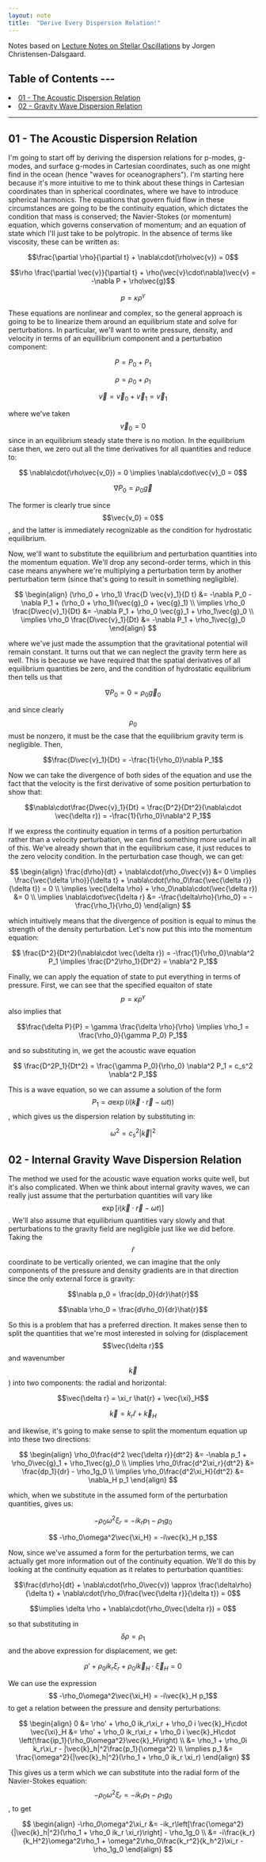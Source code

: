 ```yaml
---
layout: note
title:  "Derive Every Dispersion Relation!"
---
```


Notes based on [Lecture Notes on Stellar Oscillations](https://users-phys.au.dk/jcd/oscilnotes/Lecture_Notes_on_Stellar_Oscillations.pdf) by Jorgen Christensen-Dalsgaard.

<p>
    <h2>Table of Contents ---</h2>
<list>
    <li><a href="#cartesian-acoustic">01 - The Acoustic Dispersion Relation</a></li>
    <li><a href="#cartesian-gravity">02 - Gravity Wave Dispersion Relation</a></li>
</list>
<hr>
</p>


<h2 id="cartesian-acoustic">01 - The Acoustic Dispersion Relation</h2>

I'm going to start off by deriving the dispersion relations for p-modes, g-modes, and surface g-modes in Cartesian coordinates, such as one might find in the ocean (hence "waves for oceanographers"). I'm starting here because it's more intuitive to me to think about these things in Cartesian coordinates than in spherical coordinates, where we have to introduce spherical harmonics. The equations that govern fluid flow in these circumstances are going to be the continuity equation, which dictates the condition that mass is conserved; the Navier-Stokes (or momentum) equation, which governs conservation of momentum; and an equation of state which I'll just take to be polytropic. In the absence of terms like viscosity, these can be written as:

$$\frac{\partial \rho}{\partial t} + \nabla\cdot(\rho\vec{v}) = 0$$

$$\rho \frac{\partial \vec{v}}{\partial t} + \rho(\vec{v}\cdot\nabla)\vec{v} = -\nabla P + \rho\vec{g}$$

$$p = \kappa \rho^{\gamma}$$

These equations are nonlinear and complex, so the general approach is going to be to linearize them around an equilibrium state and solve for perturbations. In particular, we'll want to write pressure, density, and velocity in terms of an equillibrium component and a perturbation component:

$$P = P_0 + P_1$$

$$\rho = \rho_0 + \rho_1$$

$$\vec{v} = \vec{v}_0 + \vec{v}_1 = \vec{v}_1$$

where we've taken $$\vec{v}_0 = 0$$ since in an equilibrium steady state there is no motion. In the equilibrium case then, we zero out all the time derivatives for all quantities and reduce to:

$$ \nabla\cdot(\rho\vec{v_0}) = 0 \implies \nabla\cdot\vec{v}_0 = 0$$

$$\nabla P_0 = \rho_0\vec{g}$$

The former is clearly true since $$\vec{v_0} = 0$$, and the latter is immediately recognizable as the condition for hydrostatic equilibrium. 

Now, we'll want to substitute the equilibrium and perturbation quantities into the momentum equation. We'll drop any second-order terms, which in this case means anywhere we're multiplying a perturbation term by another perturbation term (since that's going to result in something negligible).

$$
\begin{align}
    (\rho_0 + \rho_1) \frac{D \vec{v}_1}{D t} &= -\nabla P_0 - \nabla P_1 + (\rho_0 + \rho_1)(\vec{g}_0 + \vec{g}_1) \\
    \implies \rho_0 \frac{D\vec{v}_1}{Dt} &= -\nabla P_1 + \rho_0 \vec{g}_1 + \rho_1\vec{g}_0 \\
    \implies \rho_0 \frac{D\vec{v}_1}{Dt} &= -\nabla P_1 + \rho_1\vec{g}_0
\end{align}
$$

where we've just made the assumption that the gravitational potential will remain constant. It turns out that we can neglect the gravity term here as well. This is because we have required that the spatial derivatives of all equilibrium quantities be zero, and the condition of hydrostatic equilibrium then tells us that

$$\nabla P_0 = 0 = \rho_0\vec{g}_0$$

and since clearly $$\rho_0$$ must be nonzero, it must be the case that the equilibrium gravity term is negligible. Then,

$$\frac{D\vec{v}_1}{Dt} = -\frac{1}{\rho_0}\nabla P_1$$

Now we can take the divergence of both sides of the equation and use the fact that the velocity is the first derivative of some position perturbation to show that:

$$\nabla\cdot\frac{D\vec{v}_1}{Dt} = \frac{D^2}{Dt^2}(\nabla\cdot \vec{\delta r}) =  -\frac{1}{\rho_0}\nabla^2 P_1$$

If we express the continuity equation in terms of a position perturbation rather than a velocity perturbation, we can find something more useful in all of this. We've already shown that in the equilibrium case, it just reduces to the zero velocity condition. In the perturbation case though, we can get:

$$
\begin{align}
    \frac{d\rho}{dt} + \nabla\cdot(\rho_0\vec{v}) &= 0 \implies \frac{\vec{\delta \rho}}{\delta t} + \nabla\cdot(\rho_0\frac{\vec{\delta r}}{\delta t}) = 0 \\
    \implies \vec{\delta \rho} + \rho_0\nabla\cdot(\vec{\delta r}) &= 0 \\
    \implies \nabla\cdot\vec{\delta r} &= -\frac{\delta\rho}{\rho_0} = -\frac{\rho_1}{\rho_0}
\end{align}
$$

which intuitively means that the divergence of position is equal to minus the strength of the density perturbation. Let's now put this into the momentum equation:

$$ \frac{D^2}{Dt^2}(\nabla\cdot \vec{\delta r}) =  -\frac{1}{\rho_0}\nabla^2 P_1 \implies  \frac{D^2\rho_1}{Dt^2} = \nabla^2 P_1$$

Finally, we can apply the equation of state to put everything in terms of pressure. First, we can see that the specified equaiton of state $$p = \kappa \rho^\gamma$$ also implies that 

$$\frac{\delta P}{P} = \gamma \frac{\delta \rho}{\rho} \implies \rho_1 = \frac{\rho_0}{\gamma P_0} P_1$$

and so substituting in, we get the acoustic wave equation

$$ \frac{D^2P_1}{Dt^2} = \frac{\gamma P_0}{\rho_0} \nabla^2 P_1 = c_s^2 \nabla^2 P_1$$

This is a wave equation, so we can assume a solution of the form $$P_1 = a\exp(i(\vec{k}\cdot\vec{r} - \omega t))$$, which gives us the dispersion relation by substituting in:

$$ \omega^2 = c_s^2 |\vec{k}|^2 $$

<h2 id="cartesian-gravity">02 - Internal Gravity Wave Dispersion Relation</h2>

The method we used for the acoustic wave equation works quite well, but it's also complicated. When we think about internal gravity waves, we can really just assume that the perturbation quantities will vary like $$\exp[i(\vec{k}\cdot\vec{r} - \omega t)]$$. We'll also assume that equilibrium quantities vary slowly and that perturbations to the gravity field are negligible just like we did before. Taking the $$\hat{r}$$ coordinate to be vertically oriented, we can imagine that the only components of the pressure and density gradients are in that direction since the only external force is gravity:

$$\nabla p_0 = \frac{dp_0}{dr}\hat{r}$$

$$\nabla \rho_0 = \frac{d\rho_0}{dr}\hat{r}$$

So this is a problem that has a preferred direction. It makes sense then to split the quantities that we're most interested in solving for (displacement $$\vec{\delta r}$$ and wavenumber $$\vec{k}$$) into two components: the radial and horizontal:

$$\vec{\delta r} = \xi_r \hat{r} + \vec{\xi}_H$$

$$\vec{k} = k_r\hat{r} + \vec{k}_H$$

and likewise, it's going to make sense to split the momentum equation up into these two directions:

$$
\begin{align}
    \rho_0\frac{d^2 \vec{\delta r}}{dt^2} &= -\nabla p_1 + \rho_0\vec{g}_1 + \rho_1\vec{g}_0 \\
    \implies \rho_0\frac{d^2\xi_r}{dt^2} &= \frac{dp_1}{dr} - \rho_1g_0 \\
    \implies \rho_0\frac{d^2\xi_H}{dt^2} &= \nabla_H p_1
\end{align}
$$

which, when we substitute in the assumed form of the perturbation quantities, gives us:

$$-\rho_0\omega^2\xi_r = -ik_rp_1 - \rho_1g_0$$

$$ -\rho_0\omega^2\vec{\xi_H} = -i\vec{k}_H p_1$$

Now, since we've assumed a form for the perturbation terms, we can actually get more information out of the continuity equation. We'll do this by looking at the continuity equation as it relates to perturbation quantities:

$$\frac{d\rho}{dt} + \nabla\cdot(\rho_0\vec{v}) \approx \frac{\delta\rho}{\delta t} + \nabla\cdot(\rho_0\frac{\vec{\delta r}}{\delta t}) = 0$$

$$\implies \delta \rho + \nabla\cdot(\rho_0\vec{\delta r}) = 0$$

so that substituting in $$\delta \rho = \rho_1$$ and the above expression for displacement, we get:

$$\rho' + \rho_0 ik_r\xi_r + \rho_0 i \vec{k}_H\cdot \vec{\xi}_H = 0$$

We can use the expression $$ -\rho_0\omega^2\vec{\xi_H} = -i\vec{k}_H p_1$$ to get a relation between the pressure and density perturbations:

$$
\begin{align}
    0 &= \rho' + \rho_0 ik_r\xi_r + \rho_0 i \vec{k}_H\cdot \vec{\xi}_H &= \rho' + \rho_0 ik_r\xi_r + \rho_0 i \vec{k}_H\cdot \left(\frac{ip_1}{\rho_0\omega^2}\vec{k}_H\right) \\
    &= \rho_1 + \rho_0i k_r\xi_r - |\vec{k}_h|^2\frac{p_1}{\omega^2} \\
    \implies p_1 &= \frac{\omega^2}{|\vec{k}_h|^2}(\rho_1 + \rho_0 ik_r \xi_r)
\end{align}
$$

This gives us a term which we can substitute into the radial form of the Navier-Stokes equation: $$-\rho_0\omega^2\xi_r = -ik_rp_1 - \rho_1g_0$$, to get

$$
\begin{align}
    -\rho_0\omega^2\xi_r &= -ik_r\left[\frac{\omega^2}{|\vec{k}_h|^2}(\rho_1 + \rho_0 ik_r \xi_r)\right] - \rho_1g_0 \\
    &= -i\frac{k_r}{k_H^2}\omega^2\rho_1 + \omega^2\rho_0\frac{k_r^2}{k_h^2}\xi_r - \rho_1g_0 
\end{align}
$$
